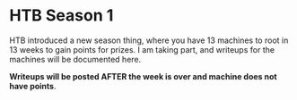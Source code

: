 # HTB Season 1

HTB introduced a new season thing, where you have 13 machines to root in 13 weeks to gain points for prizes. I am taking part, and writeups for the machines will be documented here.

**Writeups will be posted AFTER the week is over and machine does not have points**.&#x20;
